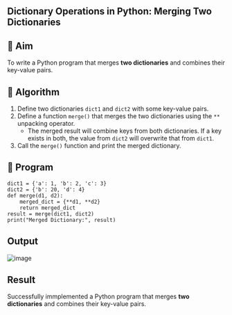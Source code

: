 ## Dictionary Operations in Python: Merging Two Dictionaries

## 🎯 Aim
To write a Python program that merges **two dictionaries** and combines their key-value pairs.

## 🧠 Algorithm
1. Define two dictionaries `dict1` and `dict2` with some key-value pairs.
2. Define a function `merge()` that merges the two dictionaries using the `**` unpacking operator.
   - The merged result will combine keys from both dictionaries. If a key exists in both, the value from `dict2` will overwrite that from `dict1`.
3. Call the `merge()` function and print the merged dictionary.

## 🧾 Program
```
dict1 = {'a': 1, 'b': 2, 'c': 3}
dict2 = {'b': 20, 'd': 4}
def merge(d1, d2):
    merged_dict = {**d1, **d2}
    return merged_dict
result = merge(dict1, dict2)
print("Merged Dictionary:", result)

```

## Output
![image](https://github.com/user-attachments/assets/e5a79e33-7181-4a8f-adb6-d222ab890b0a)

## Result
Successfully immplemented a Python program that merges **two dictionaries** and combines their key-value pairs.
